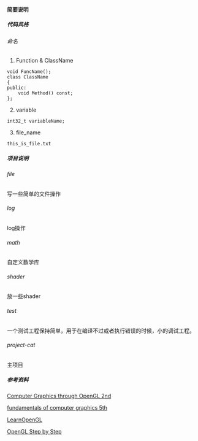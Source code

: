 #### 简要说明
##### 代码风格
###### 命名
1. Function & ClassName
``` code=c++
void FuncName();
class ClassName
{
public:
    void Method() const;
};
```
2. variable
``` code=c++
int32_t variableName;
```

3. file_name
``` code=text
this_is_file.txt
```

##### 项目说明
###### file
写一些简单的文件操作

###### log
log操作

###### math
自定义数学库

###### shader
放一些shader

###### test
一个测试工程保持简单，用于在编译不过或者执行错误的时候，小的调试工程。

###### project-cat
主项目

##### 参考资料
[Computer Graphics through OpenGL 2nd](./book/Computer%20Graphics%20through%20OpenGL_%20From%20Theory%20to%20Experiments%20(2nd%20ed.)%20[Guha%202014-08-06].pdf)

[fundamentals of computer graphics 5th](./book/fundamentals%20of%20computer%20graphics-5th.pdf)

[LearnOpenGL](https://www.learnopengl.com)

[OpenGL Step by Step](https://ogldev.org/)